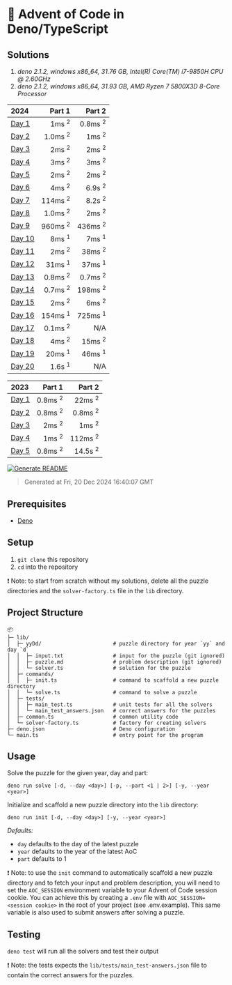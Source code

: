 # 🎄 Advent of Code in Deno/TypeScript

## Solutions

1. *deno 2.1.2, windows x86_64, 31.76 GB, Intel(R) Core(TM) i7-9850H CPU @ 2.60GHz*
2. *deno 2.1.2, windows x86_64, 31.93 GB, AMD Ryzen 7 5800X3D 8-Core Processor*

| 2024 | Part 1 | Part 2 |
| :--- | ---: | ---: |
| [Day 1](/lib/24D1/solver.ts) | 1ms <sup>2</sup> | 0.8ms <sup>2</sup> |
| [Day 2](/lib/24D2/solver.ts) | 1.0ms <sup>2</sup> | 1ms <sup>2</sup> |
| [Day 3](/lib/24D3/solver.ts) | 2ms <sup>2</sup> | 2ms <sup>2</sup> |
| [Day 4](/lib/24D4/solver.ts) | 3ms <sup>2</sup> | 3ms <sup>2</sup> |
| [Day 5](/lib/24D5/solver.ts) | 2ms <sup>2</sup> | 2ms <sup>2</sup> |
| [Day 6](/lib/24D6/solver.ts) | 4ms <sup>2</sup> | 6.9s <sup>2</sup> |
| [Day 7](/lib/24D7/solver.ts) | 114ms <sup>2</sup> | 8.2s <sup>2</sup> |
| [Day 8](/lib/24D8/solver.ts) | 1.0ms <sup>2</sup> | 2ms <sup>2</sup> |
| [Day 9](/lib/24D9/solver.ts) | 960ms <sup>2</sup> | 436ms <sup>2</sup> |
| [Day 10](/lib/24D10/solver.ts) | 8ms <sup>1</sup> | 7ms <sup>1</sup> |
| [Day 11](/lib/24D11/solver.ts) | 2ms <sup>2</sup> | 38ms <sup>2</sup> |
| [Day 12](/lib/24D12/solver.ts) | 31ms <sup>1</sup> | 37ms <sup>1</sup> |
| [Day 13](/lib/24D13/solver.ts) | 0.8ms <sup>2</sup> | 0.7ms <sup>2</sup> |
| [Day 14](/lib/24D14/solver.ts) | 0.7ms <sup>2</sup> | 198ms <sup>2</sup> |
| [Day 15](/lib/24D15/solver.ts) | 2ms <sup>2</sup> | 6ms <sup>2</sup> |
| [Day 16](/lib/24D16/solver.ts) | 154ms <sup>1</sup> | 725ms <sup>1</sup> |
| [Day 17](/lib/24D17/solver.ts) | 0.1ms <sup>2</sup> | N/A  |
| [Day 18](/lib/24D18/solver.ts) | 4ms <sup>2</sup> | 15ms <sup>2</sup> |
| [Day 19](/lib/24D19/solver.ts) | 20ms <sup>1</sup> | 46ms <sup>1</sup> |
| [Day 20](/lib/24D20/solver.ts) | 1.6s <sup>1</sup> | N/A  |

| 2023 | Part 1 | Part 2 |
| :--- | ---: | ---: |
| [Day 1](/lib/23D1/solver.ts) | 0.8ms <sup>2</sup> | 22ms <sup>2</sup> |
| [Day 2](/lib/23D2/solver.ts) | 0.8ms <sup>2</sup> | 0.8ms <sup>2</sup> |
| [Day 3](/lib/23D3/solver.ts) | 2ms <sup>2</sup> | 1ms <sup>2</sup> |
| [Day 4](/lib/23D4/solver.ts) | 1ms <sup>2</sup> | 112ms <sup>2</sup> |
| [Day 5](/lib/23D5/solver.ts) | 0.8ms <sup>2</sup> | 14.5s <sup>2</sup> |

[![Generate README](https://github.com/mabenj/aoc-deno-ts/actions/workflows/generate-readme.yml/badge.svg)](https://github.com/mabenj/aoc-deno-ts/actions/workflows/generate-readme.yml)
> Generated at Fri, 20 Dec 2024 16:40:07 GMT

## Prerequisites

-   [Deno](https://deno.land/)

## Setup

1. `git clone` this repository
2. `cd` into the repository

❗ Note: to start from scratch without my solutions, delete all the puzzle directories and the `solver-factory.ts` file in the `lib` directory.

## Project Structure

```
📦
├─ lib/
│  ├─ yyDd/                       # puzzle directory for year `yy` and day `d`
│  │  ├─ input.txt                # input for the puzzle (git ignored)
│  │  ├─ puzzle.md                # problem description (git ignored)
│  │  └─ solver.ts                # solution for the puzzle
│  ├─ commands/
│  │  ├─ init.ts                  # command to scaffold a new puzzle directory
│  │  └─ solve.ts                 # command to solve a puzzle
│  ├─ tests/
│  │  ├─ main_test.ts             # unit tests for all the solvers
│  │  └─ main_test_answers.json   # correct answers for the puzzles
│  ├─ common.ts                   # common utility code
│  └─ solver-factory.ts           # factory for creating solvers
├─ deno.json                      # Deno configuration
└─ main.ts                        # entry point for the program
```

## Usage

Solve the puzzle for the given year, day and part:

```
deno run solve [-d, --day <day>] [-p, --part <1 | 2>] [-y, --year <year>]
```

Initialize and scaffold a new puzzle directory into the `lib` directory:

```
deno run init [-d, --day <day>] [-y, --year <year>]
```

_Defaults:_

-   `day` defaults to the day of the latest puzzle
-   `year` defaults to the year of the latest AoC
-   `part` defaults to 1

❗ Note: to use the `init` command to automatically scaffold a new puzzle directory and to fetch your input and problem description, you will need to set the `AOC_SESSION` environment variable to your Advent of Code session cookie. You can achieve this by creating a `.env` file with `AOC_SESSION=<session cookie>` in the root of your project (see .env.example). This same variable is also used to submit answers after solving a puzzle.

## Testing

`deno test` will run all the solvers and test their output

❗ Note: the tests expects the `lib/tests/main_test-answers.json` file to contain the correct answers for the puzzles.
